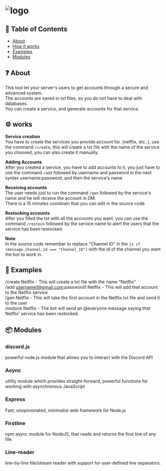 # ![logo](https://i.imgur.com/aHRDloT.png)
## 🚩 Table of Contents
- [About](#-about)
- [How it works](#-works)
- [Examples](#-examples)
- [Modules](#-modules)


## ❓ About
This tool let your server's users to get accounts through a secure and advanced system.  
The accounts are saved in txt files, so you do not have to deal with databases.  
You can create a service, and generate accounts for that service.  

## ⚙️ works
**Service creation**   
You have to create the services you provide account for. (netflix, etc..), use the command `/create`, this will create a txt file
with the name of the service you choosed, you can also create it manually.  
  
**Adding Accounts**  
After you created a service, you have to add accounts to it, you just have to use the command `/add` followed by username and password
in the next syntax username:password, and then the service's name  
  
**Receiving accounts**  
The user needs just to run the command `/gen` followed by the service's name and he will receive the account in DM.  
There is a 15 minutes cooldown that you can edit in the source code  
  
**Restocking accounts**  
After you filled the txt with all the accounts you want, you can use the command `/restock` followed by the service name to alert the users that the service has been restocked  
  
**Note**  
In the source code remember to replace "Channel ID" in the 
```js if (message.channel.id === "Channel_ID")```
with the id of the channel you want the bot to work in.

## 🐾 Examples
/create Netflix - This will create a txt file with the name "Netflix"  
/add username1@gmail.com:password1 Netflix - This will add that account to the Netflix service  
/gen Netflix - This will take the first account in the Netflix.txt file and send it to the user  
/restock Netflix - The bot will send an @everyone message saying that Netflix' service has been restocked.  

## 📦 Modules

### discord.js
powerful node.js module that allows you to interact with the Discord API

### Async
utility module which provides straight-forward, powerful functions for working with asynchronous JavaScript

### Express
Fast, unopinionated, minimalist web framework for Node.js

###  Firstline
npm async module for NodeJS, that reads and returns the first line of any file.

### Line-reader
line-by-line file/stream reader with support for user-defined line separators.

